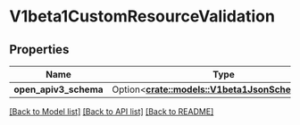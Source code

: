# V1beta1CustomResourceValidation

## Properties

Name | Type | Description | Notes
------------ | ------------- | ------------- | -------------
**open_apiv3_schema** | Option<[**crate::models::V1beta1JsonSchemaProps**](v1beta1.JSONSchemaProps.md)> |  | [optional]

[[Back to Model list]](../README.md#documentation-for-models) [[Back to API list]](../README.md#documentation-for-api-endpoints) [[Back to README]](../README.md)


